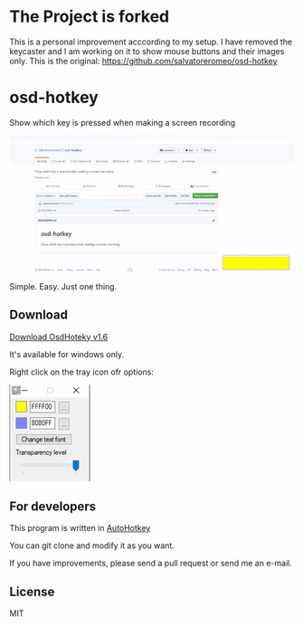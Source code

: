 # The Project is forked
This is a personal improvement acccording to my setup. 
I have removed the keycaster and I am working on it to show mouse buttons and their images only.
This is the original: https://github.com/salvatoreromeo/osd-hotkey


# osd-hotkey
Show which key is pressed when making a screen recording

![OSD Hotkey Demo](demo.gif)

Simple. Easy. Just one thing.

## Download

[Download OsdHoteky v1.6](https://github.com/salvatoreromeo/osd-hotkey/blob/master/releases/osdhotkey%20v1.6.zip?raw=true)

It's available for windows only.

Right click on the tray icon ofr options:

![Options](options.png) 


## For developers

This program is written in  [AutoHotkey](https://www.autohotkey.com/)

You can git clone and modify it as you want. 

If you have improvements, please send a pull request or send me an e-mail.

## License

MIT
